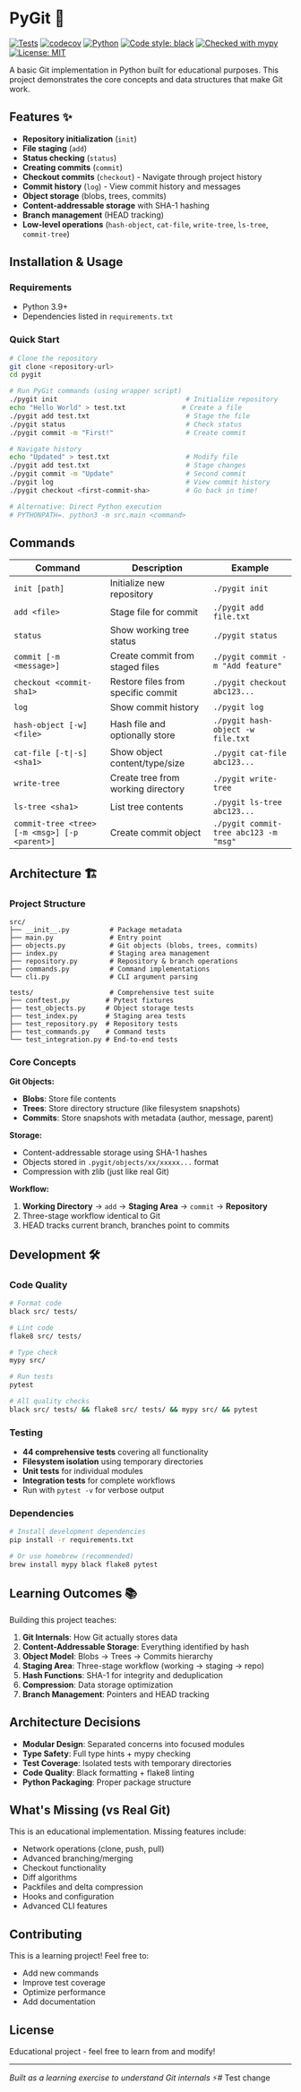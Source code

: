 # PyGit 🚀

[![Tests](https://github.com/habond/pygit/actions/workflows/test.yml/badge.svg)](https://github.com/habond/pygit/actions/workflows/test.yml)
[![codecov](https://codecov.io/gh/habond/pygit/branch/main/graph/badge.svg)](https://codecov.io/gh/habond/pygit)
[![Python](https://img.shields.io/badge/python-3.9%2B-blue.svg)](https://www.python.org/downloads/)
[![Code style: black](https://img.shields.io/badge/code%20style-black-000000.svg)](https://github.com/psf/black)
[![Checked with mypy](https://www.mypy-lang.org/static/mypy_badge.svg)](https://mypy-lang.org/)
[![License: MIT](https://img.shields.io/badge/License-MIT-yellow.svg)](https://opensource.org/licenses/MIT)

A basic Git implementation in Python built for educational purposes. This project demonstrates the core concepts and data structures that make Git work.

## Features ✨

- **Repository initialization** (`init`)
- **File staging** (`add`) 
- **Status checking** (`status`)
- **Creating commits** (`commit`)
- **Checkout commits** (`checkout`) - Navigate through project history
- **Commit history** (`log`) - View commit history and messages
- **Object storage** (blobs, trees, commits)
- **Content-addressable storage** with SHA-1 hashing
- **Branch management** (HEAD tracking)
- **Low-level operations** (`hash-object`, `cat-file`, `write-tree`, `ls-tree`, `commit-tree`)

## Installation & Usage

### Requirements
- Python 3.9+
- Dependencies listed in `requirements.txt`

### Quick Start
```bash
# Clone the repository
git clone <repository-url>
cd pygit

# Run PyGit commands (using wrapper script)
./pygit init                                # Initialize repository
echo "Hello World" > test.txt              # Create a file
./pygit add test.txt                        # Stage the file
./pygit status                              # Check status
./pygit commit -m "First!"                  # Create commit

# Navigate history 
echo "Updated" > test.txt                   # Modify file
./pygit add test.txt                        # Stage changes
./pygit commit -m "Update"                  # Second commit
./pygit log                                 # View commit history
./pygit checkout <first-commit-sha>         # Go back in time!

# Alternative: Direct Python execution
# PYTHONPATH=. python3 -m src.main <command>
```

## Commands

| Command | Description | Example |
|---------|-------------|---------|
| `init [path]` | Initialize new repository | `./pygit init` |
| `add <file>` | Stage file for commit | `./pygit add file.txt` |
| `status` | Show working tree status | `./pygit status` |
| `commit [-m <message>]` | Create commit from staged files | `./pygit commit -m "Add feature"` |
| `checkout <commit-sha1>` | Restore files from specific commit | `./pygit checkout abc123...` |
| `log` | Show commit history | `./pygit log` |
| `hash-object [-w] <file>` | Hash file and optionally store | `./pygit hash-object -w file.txt` |
| `cat-file [-t\|-s] <sha1>` | Show object content/type/size | `./pygit cat-file abc123...` |
| `write-tree` | Create tree from working directory | `./pygit write-tree` |
| `ls-tree <sha1>` | List tree contents | `./pygit ls-tree abc123...` |
| `commit-tree <tree> [-m <msg>] [-p <parent>]` | Create commit object | `./pygit commit-tree abc123 -m "msg"` |

## Architecture 🏗️

### Project Structure
```
src/
├── __init__.py          # Package metadata  
├── main.py              # Entry point
├── objects.py           # Git objects (blobs, trees, commits)
├── index.py             # Staging area management
├── repository.py        # Repository & branch operations
├── commands.py          # Command implementations
└── cli.py               # CLI argument parsing

tests/                   # Comprehensive test suite
├── conftest.py         # Pytest fixtures
├── test_objects.py     # Object storage tests
├── test_index.py       # Staging area tests  
├── test_repository.py  # Repository tests
├── test_commands.py    # Command tests
└── test_integration.py # End-to-end tests
```

### Core Concepts

**Git Objects:**
- **Blobs**: Store file contents
- **Trees**: Store directory structure (like filesystem snapshots)  
- **Commits**: Store snapshots with metadata (author, message, parent)

**Storage:**
- Content-addressable storage using SHA-1 hashes
- Objects stored in `.pygit/objects/xx/xxxxx...` format
- Compression with zlib (just like real Git)

**Workflow:**
1. **Working Directory** → `add` → **Staging Area** → `commit` → **Repository**
2. Three-stage workflow identical to Git
3. HEAD tracks current branch, branches point to commits

## Development 🛠️

### Code Quality
```bash
# Format code
black src/ tests/

# Lint code  
flake8 src/ tests/

# Type check
mypy src/

# Run tests
pytest

# All quality checks
black src/ tests/ && flake8 src/ tests/ && mypy src/ && pytest
```

### Testing
- **44 comprehensive tests** covering all functionality
- **Filesystem isolation** using temporary directories  
- **Unit tests** for individual modules
- **Integration tests** for complete workflows
- Run with `pytest -v` for verbose output

### Dependencies
```bash
# Install development dependencies
pip install -r requirements.txt

# Or use homebrew (recommended)
brew install mypy black flake8 pytest
```

## Learning Outcomes 📚

Building this project teaches:

1. **Git Internals**: How Git actually stores data
2. **Content-Addressable Storage**: Everything identified by hash
3. **Object Model**: Blobs → Trees → Commits hierarchy  
4. **Staging Area**: Three-stage workflow (working → staging → repo)
5. **Hash Functions**: SHA-1 for integrity and deduplication
6. **Compression**: Data storage optimization
7. **Branch Management**: Pointers and HEAD tracking

## Architecture Decisions

- **Modular Design**: Separated concerns into focused modules
- **Type Safety**: Full type hints + mypy checking  
- **Test Coverage**: Isolated tests with temporary directories
- **Code Quality**: Black formatting + flake8 linting
- **Python Packaging**: Proper package structure

## What's Missing (vs Real Git)

This is an educational implementation. Missing features include:
- Network operations (clone, push, pull)
- Advanced branching/merging
- Checkout functionality  
- Diff algorithms
- Packfiles and delta compression
- Hooks and configuration
- Advanced CLI features

## Contributing

This is a learning project! Feel free to:
- Add new commands
- Improve test coverage
- Optimize performance
- Add documentation

## License

Educational project - feel free to learn from and modify!

---

*Built as a learning exercise to understand Git internals* ⚡# Test change

